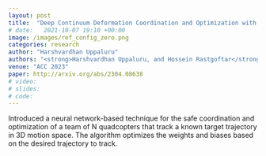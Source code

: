 ```yaml
---
layout: post
title:  "Deep Continuum Deformation Coordination and Optimization with Safety Guarantees"
# date:   2021-10-07 19:10 +00:00
image: /images/ref_config_zero.png
categories: research
author: "Harshvardhan Uppaluru"
authors: "<strong>Harshvardhan Uppaluru, and Hossein Rastgoftar</strong>"
venue: "ACC 2023"
paper: http://arxiv.org/abs/2304.08638
# video:
# slides:
# code:
---
```

Introduced a neural network-based technique for the safe coordination and
optimization of a team of N quadcopters that track a known target trajectory
in 3D motion space. The algorithm optimizes the weights and biases based on the
desired trajectory to track.
